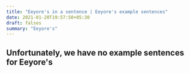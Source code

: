 ```yaml
---
title: "Eeyore's in a sentence | Eeyore's example sentences"
date: 2021-01-20T19:57:50+05:30
draft: falses
summary: "Eeyore's"
---
```

## Unfortunately, we have no example sentences for Eeyore's                 
